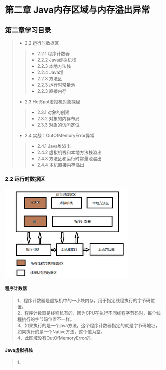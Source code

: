 # 第二章 Java内存区域与内存溢出异常
## 第二章学习目录
>* 2.2 运行时数据区
>>* 2.2.1 程序计数器
>>* 2.2.2 Java虚拟机栈
>>* 2.2.3 本地方法栈
>>* 2.2.4 Java堆
>>* 2.2.3 方法区
>>* 2.2.3 运行时常量池
>>* 2.2.3 直接内存
>* 2.3 HotSpot虚拟机对象探秘
>>* 2.3.1 对象的创建
>>* 2.3.2 对象的内存布局
>>* 2.3.3 对象的访问定位
>* 2.4 实战：OutOfMemoryError异常
>>* 2.4.1 Java堆溢出
>>* 2.4.2 虚拟机栈和本地方法栈溢出
>>* 2.4.3 方法区和运行时常量池溢出
>>* 2.4.4 本机直接内存溢出
### 2.2 运行时数据区
<img src="/pic/book_jvm_runtime_data.png" width=395 height=289 />

#### 程序计数器
> 1、程序计数器是虚拟机中的一小块内存，用于指定线程执行的字节码位置。   
> 2、程序计数器是线程私有的，因为CPU在执行不同线程字节码时，每个线程执行的字节码位置不一样。   
> 3、如果执行的是一个java方法，这个程序计数器指定的就是字节码地址，如果执行的是一个Native方法，这个值为空。   
> 4、此区域没有OutOfMemoryError的。   
#### Java虚拟机栈
> 1、
